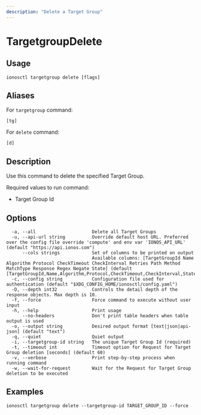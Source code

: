 ```yaml
---
description: "Delete a Target Group"
---
```


# TargetgroupDelete

## Usage

```text
ionosctl targetgroup delete [flags]
```

## Aliases

For `targetgroup` command:

```text
[tg]
```

For `delete` command:

```text
[d]
```

## Description

Use this command to delete the specified Target Group.

Required values to run command:

* Target Group Id

## Options

```text
  -a, --all                     Delete all Target Groups
  -u, --api-url string          Override default host URL. Preferred over the config file override 'compute' and env var 'IONOS_API_URL' (default "https://api.ionos.com")
      --cols strings            Set of columns to be printed on output 
                                Available columns: [TargetGroupId Name Algorithm Protocol CheckTimeout CheckInterval Retries Path Method MatchType Response Regex Negate State] (default [TargetGroupId,Name,Algorithm,Protocol,CheckTimeout,CheckInterval,State])
  -c, --config string           Configuration file used for authentication (default "$XDG_CONFIG_HOME/ionosctl/config.yaml")
  -D, --depth int32             Controls the detail depth of the response objects. Max depth is 10.
  -f, --force                   Force command to execute without user input
  -h, --help                    Print usage
      --no-headers              Don't print table headers when table output is used
  -o, --output string           Desired output format [text|json|api-json] (default "text")
  -q, --quiet                   Quiet output
  -i, --targetgroup-id string   The unique Target Group Id (required)
  -t, --timeout int             Timeout option for Request for Target Group deletion [seconds] (default 60)
  -v, --verbose                 Print step-by-step process when running command
  -w, --wait-for-request        Wait for the Request for Target Group deletion to be executed
```

## Examples

```text
ionosctl targetgroup delete --targetgroup-id TARGET_GROUP_ID --force
```

